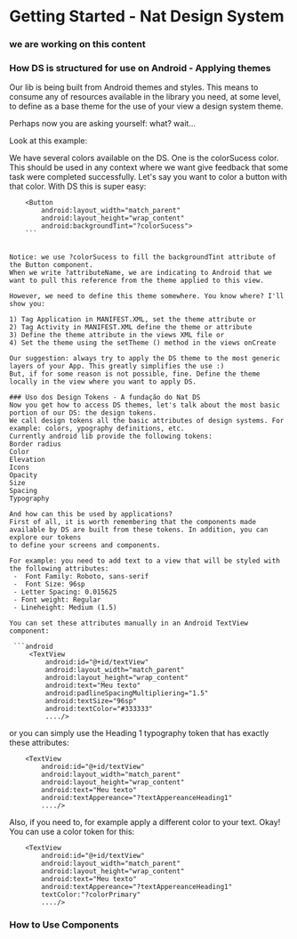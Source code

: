 # Getting Started - Nat Design System
### we are working on this content

### How DS is structured for use on Android - Applying themes
Our lib is being built from Android themes and styles. This means to consume any of resources available in the library you need, at some level, to define as a base theme for the use of your view a design system theme.

Perhaps now you are asking yourself: what? wait...

Look at this example:

We have several colors available on the DS. One is the colorSucess color. This should be used in any context where we want
give feedback that some task were completed successfully. Let's say you want to color a button with that color. With DS this is super easy:

```android
    <Button
        android:layout_width="match_parent"
        android:layout_height="wrap_content"
        android:backgroundTint="?colorSucess">
    ```


Notice: we use ?colorSucess to fill the backgroundTint attribute of the Button component.
When we write ?attributeName, we are indicating to Android that we want to pull this reference from the theme applied to this view.

However, we need to define this theme somewhere. You know where? I'll show you:

1) Tag Application in MANIFEST.XML, set the theme attribute or
2) Tag Activity in MANIFEST.XML define the theme or attribute
3) Define the theme attribute in the views XML file or
4) Set the theme using the setTheme () method in the views onCreate

Our suggestion: always try to apply the DS theme to the most generic layers of your App. This greatly simplifies the use :)
But, if for some reason is not possible, fine. Define the theme locally in the view where you want to apply DS.

### Uso dos Design Tokens - A fundação do Nat DS
Now you get how to access DS themes, let's talk about the most basic portion of our DS: the design tokens.
We call design tokens all the basic attributes of design systems. For example: colors, ypography definitions, etc.
Currently android lib provide the following tokens:
Border radius​
Color​
Elevation​
Icons​
Opacity​
Size​
Spacing​
Typography

And how can this be used by applications?
First of all, it is worth remembering that the components made available by DS are built from these tokens. In addition, you can explore our tokens
to define your screens and components.

For example: you need to add text to a view that will be styled with the following attributes:
 -  Font Family: Roboto, sans-serif
 -  Font Size: 96sp
 - Letter Spacing: 0.015625
 - Font weight: Regular
 - Lineheight: Medium (1.5)

You can set these attributes manually in an Android TextView component:

 ```android
     <TextView
         android:id="@+id/textView"
         android:layout_width="match_parent"
         android:layout_height="wrap_content"
         android:text="Meu texto"
         android:padlineSpacingMultipliering="1.5"
         android:textSize="96sp"
         android:textColor="#333333"
         ..../>
 ```

or you can simply use the Heading 1 typography token that has exactly these attributes:
  ```android
      <TextView
          android:id="@+id/textView"
          android:layout_width="match_parent"
          android:layout_height="wrap_content"
          android:text="Meu texto"
          android:textAppereance="?textAppereanceHeading1"
          ..../>
  ```

Also, if you need to, for example apply a different color to your text. Okay! You can use a color token for this:

  ```android
      <TextView
          android:id="@+id/textView"
          android:layout_width="match_parent"
          android:layout_height="wrap_content"
          android:text="Meu texto"
          android:textAppereance="?textAppereanceHeading1"
          textColor:"?colorPrimary"
          ..../>
  ```

  ### How to Use Components


